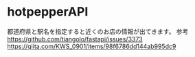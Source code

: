 # hotpepperAPI
都道府県と駅名を指定すると近くのお店の情報が出てきます。
参考
https://github.com/tiangolo/fastapi/issues/3373
https://qiita.com/KWS_0901/items/98f6786dd144ab995dc9
